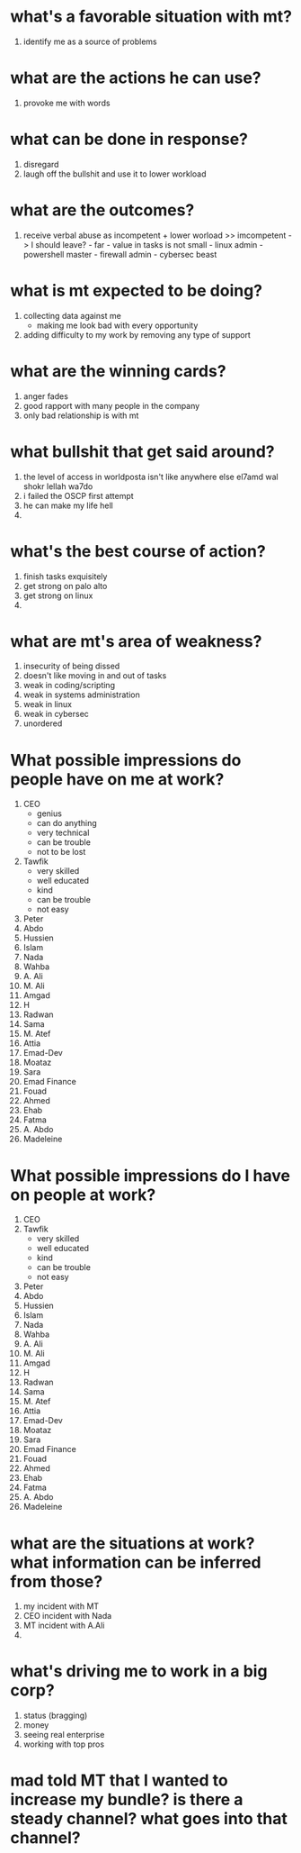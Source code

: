 # what's a favorable situation with mt?
1. identify me as a source of problems

# what are the actions he can use?
1. provoke me with words

# what can be done in response?
1. disregard
2. laugh off the bullshit and use it to lower workload

# what are the outcomes?
1. receive verbal abuse as incompetent + lower worload >> imcompetent -> I should leave?
																		- far
																		- value in tasks is not small
																			- linux admin
																			- powershell master
																			- firewall admin
																			- cybersec beast

# what is mt expected to be doing?
1. collecting data against me
	- making me look bad with every opportunity
2. adding difficulty to my work by removing any type of support

# what are the winning cards?
1. anger fades
2. good rapport with many people in the company
3. only bad relationship is with mt

# what bullshit that get said around?
1. the level of access in worldposta isn't like anywhere else
	el7amd wal shokr lellah wa7do
2. i failed the OSCP first attempt
3. he can make my life hell
4. 

# what's the best course of action?
1. finish tasks exquisitely
2. get strong on palo alto
3. get strong on linux
4. 

# what are mt's area of weakness?
1. insecurity of being dissed
2. doesn't like moving in and out of tasks
3. weak in coding/scripting
4. weak in systems administration
5. weak in linux
6. weak in cybersec
7. unordered

# What possible impressions do people have on me at work?
1. CEO
	- genius
	- can do anything
	- very technical
	- can be trouble
	- not to be lost
2. Tawfik
	- very skilled
	- well educated
	- kind
	- can be trouble
	- not easy
3. Peter
4. Abdo
5. Hussien
6. Islam
7. Nada
8. Wahba
9. A. Ali
10. M. Ali
11. Amgad
12. H
13. Radwan
14. Sama
15. M. Atef
16. Attia
17. Emad-Dev
18. Moataz
19. Sara
20. Emad Finance
21. Fouad
22. Ahmed
21. Ehab
22. Fatma
23. A. Abdo
24. Madeleine

# What possible impressions do I have on people at work?
1. CEO
2. Tawfik
	- very skilled
	- well educated
	- kind
	- can be trouble
	- not easy
3. Peter
4. Abdo
5. Hussien
6. Islam
7. Nada
8. Wahba
9. A. Ali
10. M. Ali
11. Amgad
12. H
13. Radwan
14. Sama
15. M. Atef
16. Attia
17. Emad-Dev
18. Moataz
19. Sara
20. Emad Finance
21. Fouad
22. Ahmed
21. Ehab
22. Fatma
23. A. Abdo
24. Madeleine

# what are the situations at work? what information can be inferred from those?
1. my incident with MT
2. CEO incident with Nada
3. MT incident with A.Ali
4.

# what's driving me to work in a big corp?
1. status (bragging)
2. money
3. seeing real enterprise
4. working with top pros

# mad told MT that I wanted to increase my bundle? is there a steady channel? what goes into that channel?
